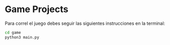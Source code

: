 # Game Projects


Para correl el juego debes seguir las siguientes instrucciones en la terminal: 

```sh
cd game
python3 main.py
```